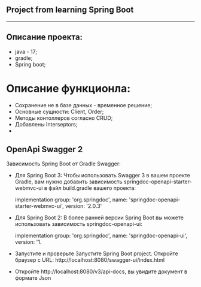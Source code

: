 ## Project from learning Spring Boot
------------------------
## Описание проекта:
* java - 17;
* gradle;
* Spring boot;
# Описание функционла:
* Сохранение не в базе данных - временное решение;
* Основные сущности: Client, Order;
* Методы контоллеров согласно CRUD;
* Добавлены Interseptors;
* 

## OpenApi Swagger 2

Зависимость Spring Boot от Gradle Swagger:
* Для Spring Boot 3:
  Чтобы использовать Swagger 3 в вашем проекте Gradle, вам нужно добавить зависимость springdoc-openapi-starter-webmvc-ui в файл build.gradle вашего проекта:

  implementation group: 'org.springdoc', name: 'springdoc-openapi-starter-webmvc-ui', version: '2.0.3'
* Для Spring Boot 2:
  В более ранней версии Spring Boot вы можете использовать зависимость springdoc-openapi-ui:

    implementation group: 'org.springdoc', name: 'springdoc-openapi-ui', version: '1.
* Запустите и проверьте
  Запустите Spring Boot project. Откройте браузер с URL:
  http://localhost:8080/swagger-ui/index.html
* Откройте http://localhost:8080/v3/api-docs, вы увидите документ в формате Json